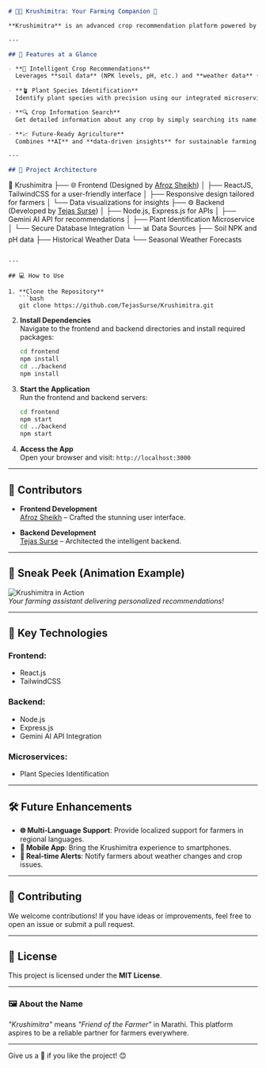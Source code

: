 

```markdown
# 🌾✨ Krushimitra: Your Farming Companion 🌟

**Krushimitra** is an advanced crop recommendation platform powered by **Gemini AI**, designed to revolutionize farming practices. This platform provides tailored crop recommendations based on soil data, past weather trends, and future seasonal forecasts. It also features a plant species identification microservice and a robust search tool to fetch detailed crop information.

---

## 🚀 Features at a Glance

- **🌿 Intelligent Crop Recommendations**  
  Leverages **soil data** (NPK levels, pH, etc.) and **weather data** (historical and forecasted) to suggest the best crops for your field.  
 
- **🪴 Plant Species Identification**  
  Identify plant species with precision using our integrated microservice.

- **🔍 Crop Information Search**  
  Get detailed information about any crop by simply searching its name.

- **📈 Future-Ready Agriculture**  
  Combines **AI** and **data-driven insights** for sustainable farming.

---

## 🎨 Project Architecture  

```
📂 Krushimitra
├── 🌐 Frontend (Designed by [Afroz Sheikh](https://github.com/AfrozSheikh))
│    ├── ReactJS, TailwindCSS for a user-friendly interface
│    ├── Responsive design tailored for farmers
│    └── Data visualizations for insights
├── ⚙️ Backend (Developed by [Tejas Surse](https://github.com/TejasSurse))
│    ├── Node.js, Express.js for APIs
│    ├── Gemini AI API for recommendations
│    ├── Plant Identification Microservice
│    └── Secure Database Integration
└── 📊 Data Sources
     ├── Soil NPK and pH data
     ├── Historical Weather Data
     └── Seasonal Weather Forecasts
```

---

## 💻 How to Use  

1. **Clone the Repository**  
   ```bash
   git clone https://github.com/TejasSurse/Krushimitra.git
   ```
2. **Install Dependencies**  
   Navigate to the frontend and backend directories and install required packages:
   ```bash
   cd frontend
   npm install
   cd ../backend
   npm install
   ```
3. **Start the Application**  
   Run the frontend and backend servers:  
   ```bash
   cd frontend
   npm start
   cd ../backend
   npm start
   ```
4. **Access the App**  
   Open your browser and visit: `http://localhost:3000`

---

## 🌟 Contributors  

- **Frontend Development**  
  [Afroz Sheikh](https://github.com/AfrozSheikh) – Crafted the stunning user interface.  

- **Backend Development**  
  [Tejas Surse](https://github.com/TejasSurse) – Architected the intelligent backend.

---

## 🎥 Sneak Peek (Animation Example)

![Krushimitra in Action](https://media.giphy.com/media/26u4nJPf0JtQPdStq/giphy.gif)  
_Your farming assistant delivering personalized recommendations!_

---

## 📌 Key Technologies  

### **Frontend:**  
- React.js  
- TailwindCSS  


### **Backend:**  
- Node.js  
- Express.js  
- Gemini AI API Integration  

### **Microservices:**  
- Plant Species Identification  


---

## 🛠 Future Enhancements  

- **🌐 Multi-Language Support**: Provide localized support for farmers in regional languages.  
- **📱 Mobile App**: Bring the Krushimitra experience to smartphones.  
- **🚜 Real-time Alerts**: Notify farmers about weather changes and crop issues.  

---

## 🤝 Contributing  

We welcome contributions! If you have ideas or improvements, feel free to open an issue or submit a pull request.  

---

## 📄 License  

This project is licensed under the **MIT License**.  

---

### 🖼️ About the Name  

_"Krushimitra"_ means _"Friend of the Farmer"_ in Marathi. This platform aspires to be a reliable partner for farmers everywhere.  

---

Give us a 🌟 if you like the project! 😊
```
